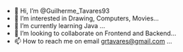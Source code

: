 - 👋 Hi, I’m @Guilherme_Tavares93
- 👀 I’m interested in Drawing, Computers, Movies...
- 🌱 I’m currently learning Java ...
- 💞️ I’m looking to collaborate on Frontend and Backend...
- 📫 How to reach me on email grtavares@gmail.com ...

<!---
Guilherme-Tavares93/Guilherme-Tavares93 is a ✨ special ✨ repository because its `README.md` (this file) appears on your GitHub profile.
You can click the Preview link to take a look at your changes.
--->
